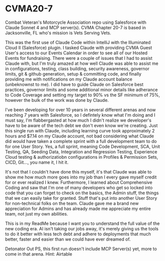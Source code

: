 # CVMA20-7
Combat Veteran's Motorcycle Association repo using Salesforce with Claude Sonnet 4 and MCP server(s).  CVMA Chapter 20-7 is based in Jacksonville, FL who's mission is Vets Serving Vets.

This was the first use of Claude Code within IntelliJ with the Illuminated Cloud II (Salesforce) plugin.  I tasked Claude with providing CVMA Guest User's access to our Events Calendar in order to see all of our Hosted Events for fundraising.  There were a couple of issues that I had to assist Claude with, but I'm truly amazed at how well Claude was able to assist me in configurations, testing, class building, security awareness, governor limits, git & github generation, setup & committing code, and finally providing me with notifications on my Claude account balance (unbeknownst to me).  I did have to guide Claude on Salesforce best practices, governor limits and some additional minor details like adherance to Code Coverage and setting my target to 90% vs the SF minimum of 75%, however the bulk of the work was done by Claude.

I've been developing for over 10 years in several different arenas and now reaching 7 years with Salesforce, so I defintely know what I'm doing and I must say, I'm flabbergasted at how much I didn't realize we developer's have to be aware of the tech debt we don't even know we're creating.  Just this single run with Claude, including learning curve took approximately 2 hours and $7.14 on my Claude account, not bad considering what Claude did would have taken a complete sprint with a full development team to do for one User Story.  Yes, a full sprint, meaning Code Development, SCA, Unit Testing, QA, Seeding Data, Integration and Regression Testing, Experience Cloud testing & authorizatiobn configurations in Profiles & Permission Sets, CICD, Git..., you name it, I hit it.

It's not that I couldn't have done this myself, it's that Claude was able to show me how much more goes into my job than I every gave myself credit for or ever realized I knew.  Furthermore, I learned about Comprehensive Coding and saw that I'm one of many developers who get so locked into code that you can forget to check on the basics, the Admin stuff, the things that we can easily take for granted.  Stuff that's put into another User Story for non-technical folks on the team.  Claude gave me a brand new appreciation for Admins and has already made me appreciate my entire team, not just my own abilities.

This is in my ReadMe because I want you to understand the full value of the new coding era.  AI isn't taking our jobs away, it's merely giving us the tools to do it better with less tech debt and adhere to deployments that much better, faster and easier than we could have ever dreamed of.

Detonator Out
PS, this first run doesn't include MCP Server(s) yet, more to come in that arena. Hint: Airtable

